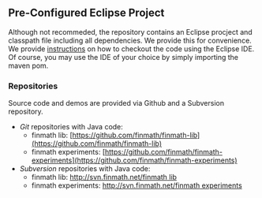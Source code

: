 Pre-Configured Eclipse Project
-------------------------------------

Although not recommeded, the repository contains an Eclipse procject and classpath file including all dependencies. We provide this for convenience. We provide <a href="/java/subversion">instructions</a> on how to checkout the code using the Eclipse IDE.
Of course, you may use the IDE of your choice by simply importing the maven pom.

### Repositories

Source code and demos are provided via Github and a Subversion repository.
			<ul>
				<li>
					<i>Git</i> repositories with Java code:
					<ul>
						<li>
							finmath lib: [https://github.com/finmath/finmath-lib](https://github.com/finmath/finmath-lib)
						</li>
						<li>
							finmath experiments: [https://github.com/finmath/finmath-experiments](https://github.com/finmath/finmath-experiments)
						</li>
					</ul>
				</li>
				<li>
					<i>Subversion</i> repositories with Java code:
					<ul>
						<li>
							finmath lib: [http://svn.finmath.net/finmath lib](http://svn.finmath.net/finmath%20lib)
						</li>
						<li>
							finmath experiments: [http://svn.finmath.net/finmath experiments](http://svn.finmath.net/finmath%20experiments)
						</li>
					</ul>
				</li>
			</ul>



